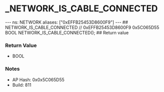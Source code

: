 # _NETWORK_IS_CABLE_CONNECTED

--- ns: NETWORK aliases: ["0xEFFB25453D8600F9"] --- ## NETWORK_IS_CABLE_CONNECTED  // 0xEFFB25453D8600F9 0x5C065D55 BOOL NETWORK_IS_CABLE_CONNECTED();   ## Return value

### Return Value
* BOOL

### Notes
* AP Hash: 0x0x5C065D55
* Build: 811

